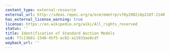 ```yaml
---
content_type: external-resource
external_url: http://ideas.repec.org/a/ecm/emetrp/v70y2002i6p2107-2140.html
has_external_license_warning: true
license: https://en.wikipedia.org/wiki/All_rights_reserved
status: ''
title: Identification of Standard Auction Models
uid: f7c13b81-1548-45f5-ac82-a11933ae8cdf
wayback_url: ''
---
```

